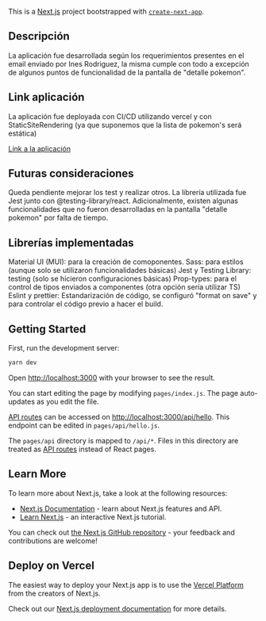 This is a [Next.js](https://nextjs.org/) project bootstrapped with [`create-next-app`](https://github.com/vercel/next.js/tree/canary/packages/create-next-app).

## Descripción

La aplicación fue desarrollada según los requerimientos presentes en el email enviado por Ines Rodriguez, la misma cumple con todo a excepción de algunos puntos de funcionalidad de la pantalla de "detalle pokemon". 

## Link aplicación

La aplicación fue deployada con CI/CD utilizando vercel y con StaticSiteRendering (ya que suponemos que la lista de pokemon's será estática)

[Link a la aplicación](https://clikalia-ev-tecnica.vercel.app/)

## Futuras consideraciones

Queda pendiente mejorar los test y realizar otros. La librería utilizada fue Jest junto con @testing-library/react. 
Adicionalmente, existen algunas funcionalidades que no fueron desarrolladas en la pantalla "detalle pokemon" por falta de tiempo.

## Librerías implementadas

Material UI (MUI): para la creación de comoponentes.
Sass: para estilos (aunque solo se utilizaron funcionalidades básicas)
Jest y Testing Library: testing (solo se hicieron configuraciones básicas)
Prop-types: para el control de tipos enviados a componentes (otra opción sería utilizar TS)
Eslint y prettier: Estandarización de código, se configuró "format on save" y para controlar el código previo a hacer el build.


## Getting Started

First, run the development server:

```bash
yarn dev
```

Open [http://localhost:3000](http://localhost:3000) with your browser to see the result.

You can start editing the page by modifying `pages/index.js`. The page auto-updates as you edit the file.

[API routes](https://nextjs.org/docs/api-routes/introduction) can be accessed on [http://localhost:3000/api/hello](http://localhost:3000/api/hello). This endpoint can be edited in `pages/api/hello.js`.

The `pages/api` directory is mapped to `/api/*`. Files in this directory are treated as [API routes](https://nextjs.org/docs/api-routes/introduction) instead of React pages.

## Learn More

To learn more about Next.js, take a look at the following resources:

- [Next.js Documentation](https://nextjs.org/docs) - learn about Next.js features and API.
- [Learn Next.js](https://nextjs.org/learn) - an interactive Next.js tutorial.

You can check out [the Next.js GitHub repository](https://github.com/vercel/next.js/) - your feedback and contributions are welcome!

## Deploy on Vercel

The easiest way to deploy your Next.js app is to use the [Vercel Platform](https://vercel.com/new?utm_medium=default-template&filter=next.js&utm_source=create-next-app&utm_campaign=create-next-app-readme) from the creators of Next.js.

Check out our [Next.js deployment documentation](https://nextjs.org/docs/deployment) for more details.
